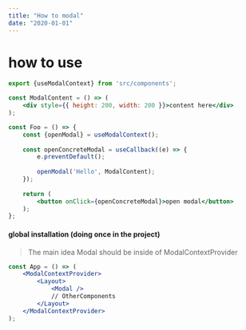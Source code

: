 ```yaml
---
title: "How to modal"
date: "2020-01-01"
---
```



# how to use
```jsx harmony
export {useModalContext} from 'src/components';

const ModalContent = () => (
    <div style={{ height: 200, width: 200 }}>content here</div>
);

const Foo = () => {
    const {openModal} = useModalContext();
    
    const openConcreteModal = useCallback((e) => {
        e.preventDefault();
        
        openModal('Hello', ModalContent);
    });
    
    return (
        <button onClick={openConcreteModal}>open modal</button>
    );
};
```

#### global installation (doing once in the project)
> The main idea Modal should be inside of ModalContextProvider
```jsx harmony
const App = () => (
    <ModalContextProvider>
        <Layout>
            <Modal />
            // OtherComponents
        </Layout>
    </ModalContextProvider>
);
```
